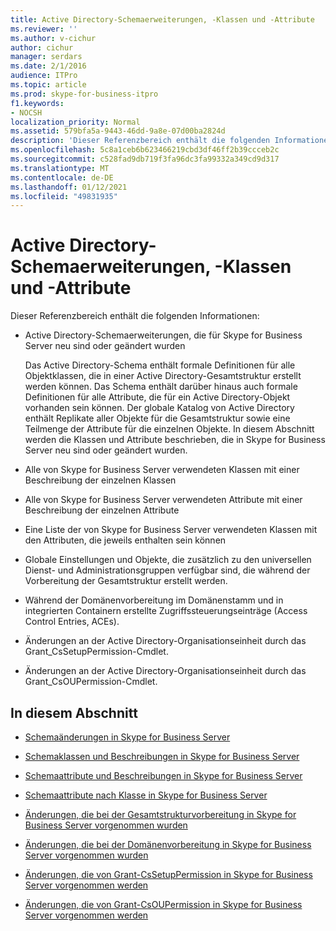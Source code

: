 ```yaml
---
title: Active Directory-Schemaerweiterungen, -Klassen und -Attribute
ms.reviewer: ''
ms.author: v-cichur
author: cichur
manager: serdars
ms.date: 2/1/2016
audience: ITPro
ms.topic: article
ms.prod: skype-for-business-itpro
f1.keywords:
- NOCSH
localization_priority: Normal
ms.assetid: 579bfa5a-9443-46dd-9a8e-07d00ba2824d
description: 'Dieser Referenzbereich enthält die folgenden Informationen:'
ms.openlocfilehash: 5c8a1ceb6b623466219cbd3df46ff2b39ccceb2c
ms.sourcegitcommit: c528fad9db719f3fa96dc3fa99332a349cd9d317
ms.translationtype: MT
ms.contentlocale: de-DE
ms.lasthandoff: 01/12/2021
ms.locfileid: "49831935"
---
```

# <a name="active-directory-schema-extensions-classes-and-attributes"></a>Active Directory-Schemaerweiterungen, -Klassen und -Attribute
 
Dieser Referenzbereich enthält die folgenden Informationen: 
  
- Active Directory-Schemaerweiterungen, die für Skype for Business Server neu sind oder geändert wurden
    
    Das Active Directory-Schema enthält formale Definitionen für alle Objektklassen, die in einer Active Directory-Gesamtstruktur erstellt werden können. Das Schema enthält darüber hinaus auch formale Definitionen für alle Attribute, die für ein Active Directory-Objekt vorhanden sein können. Der globale Katalog von Active Directory enthält Replikate aller Objekte für die Gesamtstruktur sowie eine Teilmenge der Attribute für die einzelnen Objekte. In diesem Abschnitt werden die Klassen und Attribute beschrieben, die in Skype for Business Server neu sind oder geändert wurden.
    
- Alle von Skype for Business Server verwendeten Klassen mit einer Beschreibung der einzelnen Klassen
    
- Alle von Skype for Business Server verwendeten Attribute mit einer Beschreibung der einzelnen Attribute
    
- Eine Liste der von Skype for Business Server verwendeten Klassen mit den Attributen, die jeweils enthalten sein können
    
- Globale Einstellungen und Objekte, die zusätzlich zu den universellen Dienst- und Administrationsgruppen verfügbar sind, die während der Vorbereitung der Gesamtstruktur erstellt werden.
    
- Während der Domänenvorbereitung im Domänenstamm und in integrierten Containern erstellte Zugriffssteuerungseinträge (Access Control Entries, ACEs).
    
- Änderungen an der Active Directory-Organisationseinheit durch das Grant_CsSetupPermission-Cmdlet.
    
- Änderungen an der Active Directory-Organisationseinheit durch das Grant_CsOUPermission-Cmdlet.
    
## <a name="in-this-section"></a>In diesem Abschnitt

- [Schemaänderungen in Skype for Business Server](schema-changes.md)
    
- [Schemaklassen und Beschreibungen in Skype for Business Server](schema-classes-and-descriptions.md)
    
- [Schemaattribute und Beschreibungen in Skype for Business Server](schema-attributes-and-descriptions.md)
    
- [Schemaattribute nach Klasse in Skype for Business Server](schema-attributes-by-class.md)
    
- [Änderungen, die bei der Gesamtstrukturvorbereitung in Skype for Business Server vorgenommen wurden](changes-made-by-forest-preparation.md)
    
- [Änderungen, die bei der Domänenvorbereitung in Skype for Business Server vorgenommen wurden](changes-made-by-domain-preparation.md)
    
- [Änderungen, die von Grant-CsSetupPermission in Skype for Business Server vorgenommen werden](changes-made-by-grant-cssetuppermission.md)
    
- [Änderungen, die von Grant-CsOUPermission in Skype for Business Server vorgenommen werden](changes-made-by-grant-csoupermission.md)
    

